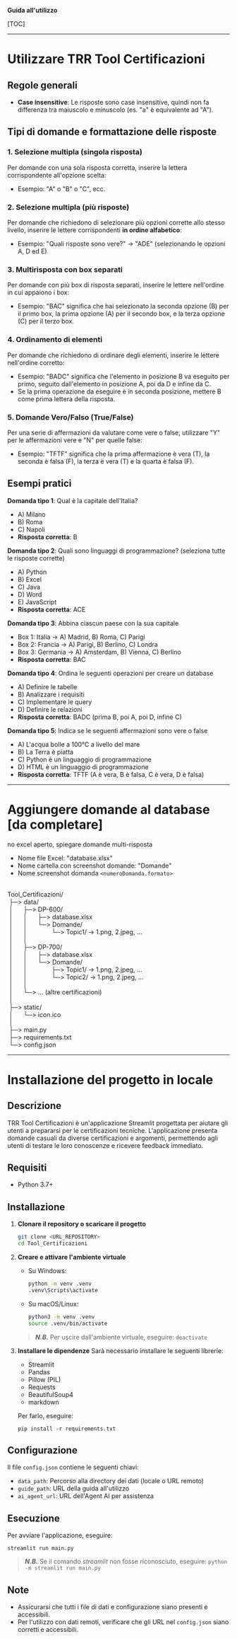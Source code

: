 **Guida all'utilizzo**

[TOC]

-----


# Utilizzare TRR Tool Certificazioni

## Regole generali
- **Case insensitive**: Le risposte sono case insensitive, quindi non fa differenza tra maiuscolo e minuscolo (es. "a" è equivalente ad "A").

## Tipi di domande e formattazione delle risposte

### 1. Selezione multipla (singola risposta)
Per domande con una sola risposta corretta, inserire la lettera corrispondente all'opzione scelta:
- Esempio: "A" o "B" o "C", ecc.

### 2. Selezione multipla (più risposte)
Per domande che richiedono di selezionare più opzioni corrette allo stesso livello, inserire le lettere corrispondenti **in ordine alfabetico**:
- Esempio: "Quali risposte sono vere?" → "ADE" (selezionando le opzioni A, D ed E)

### 3. Multirisposta con box separati
Per domande con più box di risposta separati, inserire le lettere nell'ordine in cui appaiono i box:
- Esempio: "BAC" significa che hai selezionato la seconda opzione (B) per il primo box, la prima opzione (A) per il secondo box, e la terza opzione (C) per il terzo box.

### 4. Ordinamento di elementi
Per domande che richiedono di ordinare degli elementi, inserire le lettere nell'ordine corretto:
- Esempio: "BADC" significa che l'elemento in posizione B va eseguito per primo, seguito dall'elemento in posizione A, poi da D e infine da C.
- Se la prima operazione da eseguire è in seconda posizione, mettere B come prima lettera della risposta.

### 5. Domande Vero/Falso (True/False)
Per una serie di affermazioni da valutare come vere o false, utilizzare "Y" per le affermazioni vere e "N" per quelle false:
- Esempio: "TFTF" significa che la prima affermazione è vera (T), la seconda è falsa (F), la terza è vera (T) e la quarta è falsa (F).

## Esempi pratici

**Domanda tipo 1**: Qual è la capitale dell'Italia?
- A) Milano
- B) Roma
- C) Napoli
- **Risposta corretta**: B

**Domanda tipo 2**: Quali sono linguaggi di programmazione? (seleziona tutte le risposte corrette)
- A) Python
- B) Excel
- C) Java
- D) Word
- E) JavaScript
- **Risposta corretta**: ACE

**Domanda tipo 3**: Abbina ciascun paese con la sua capitale
- Box 1: Italia → A) Madrid, B) Roma, C) Parigi
- Box 2: Francia → A) Parigi, B) Berlino, C) Londra
- Box 3: Germania → A) Amsterdam, B) Vienna, C) Berlino
- **Risposta corretta**: BAC

**Domanda tipo 4**: Ordina le seguenti operazioni per creare un database
- A) Definire le tabelle
- B) Analizzare i requisiti
- C) Implementare le query
- D) Definire le relazioni
- **Risposta corretta**: BADC (prima B, poi A, poi D, infine C)

**Domanda tipo 5**: Indica se le seguenti affermazioni sono vere o false
- A) L'acqua bolle a 100°C a livello del mare
- B) La Terra è piatta
- C) Python è un linguaggio di programmazione
- D) HTML è un linguaggio di programmazione
- **Risposta corretta**: TFTF (A è vera, B è falsa, C è vera, D è falsa)

-----


# Aggiungere domande al database [da completare]
no excel aperto, spiegare domande multi-risposta

- Nome file Excel: "database.xlsx"
- Nome cartella con screenshot domande: "Domande"
- Nome screenshot domanda ```<numeroDomanda.formato>```

<div style="white-space: pre-wrap;">
Tool_Certificazioni/
 ├─> data/
 │      ├─> DP-600/
 │      │      ├─> database.xlsx
 │      │      └─> Domande/
 │      │              └─> Topic1/ → 1.png, 2.jpeg, ...
 │      │
 │      ├─> DP-700/
 │      │      ├─> database.xlsx
 │      │      └─> Domande/
 │      │              ├─> Topic1/ → 1.png, 2.jpeg, ...
 │      │              └─> Topic2/ → 1.png, 2.jpeg, ...
 │      │
 │      └─> ... (altre certificazioni)
 │
 ├─> static/
 │      └─> icon.ico
 │
 ├─> main.py
 ├─> requirements.txt
 └─> config.json
</div>

-----


# Installazione del progetto in locale

## Descrizione
TRR Tool Certificazioni è un'applicazione Streamlit progettata per aiutare gli utenti a prepararsi per le certificazioni tecniche. L'applicazione presenta domande casuali da diverse certificazioni e argomenti, permettendo agli utenti di testare le loro conoscenze e ricevere feedback immediato.


## Requisiti
- Python 3.7+


## Installazione

1. **Clonare il repository o scaricare il progetto**
   ```sh
   git clone <URL_REPOSITORY>
   cd Tool_Certificazioni
   ```

2. **Creare e attivare l'ambiente virtuale**
   - Su Windows:
     ```sh
     python -m venv .venv
     .venv\Scripts\activate
     ```
   - Su macOS/Linux:
     ```sh
     python3 -m venv .venv
     source .venv/bin/activate
     ```

    > **_N.B._** Per uscire dall'ambiente virtuale, eseguire:
        ```
        deactivate
        ```

3. **Installare le dipendenze**
    Sarà necessario installare le seguenti librerie:
    - Streamlit
    - Pandas
    - Pillow (PIL)
    - Requests
    - BeautifulSoup4
    - markdown

    Per farlo, eseguire:
   ```
   pip install -r requirements.txt
   ```

## Configurazione
Il file `config.json` contiene le seguenti chiavi:
- `data_path`: Percorso alla directory dei dati (locale o URL remoto)
- `guide_path`: URL della guida all'utilizzo
- `ai_agent_url`: URL dell'Agent AI per assistenza


## Esecuzione
Per avviare l'applicazione, eseguire:
```
streamlit run main.py
```
> **_N.B._** Se il comando _streamlit_ non fosse riconosciuto, eseguire:
        ```
        python -m streamlit run main.py
        ```


## Note
- Assicurarsi che tutti i file di dati e configurazione siano presenti e accessibili.
- Per l'utilizzo con dati remoti, verificare che gli URL nel `config.json` siano corretti e accessibili.
